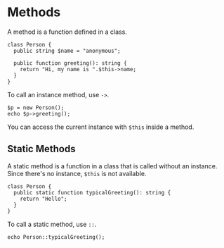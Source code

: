 # Methods

A method is a function defined in a class.

```hack file:person.hack
class Person {
  public string $name = "anonymous";

  public function greeting(): string {
    return "Hi, my name is ".$this->name;
  }
}
```

To call an instance method, use `->`.

```hack file:person.hack
$p = new Person();
echo $p->greeting();
```

You can access the current instance with `$this` inside a method.

## Static Methods

A static method is a function in a class that is called without an
instance. Since there's no instance, `$this` is not available.

```hack file:person2.hack
class Person {
  public static function typicalGreeting(): string {
    return "Hello";
  }
}
```

To call a static method, use `::`.

```hack file:person2.hack
echo Person::typicalGreeting();
```
